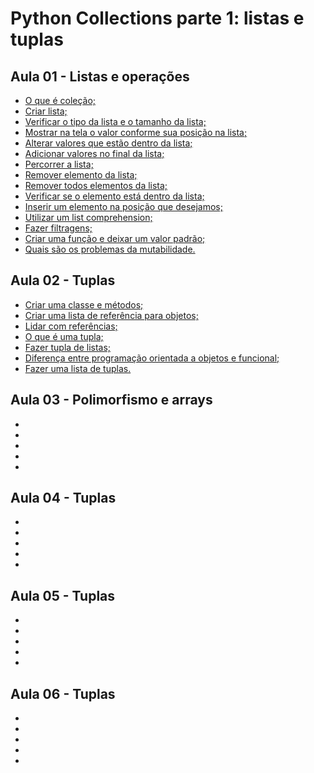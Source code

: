 # Python Collections parte 1: listas e tuplas

## Aula 01 - Listas e operações
* [O que é coleção;](#)
* [Criar lista;](#)
* [Verificar o tipo da lista e o tamanho da lista;](#)
* [Mostrar na tela o valor conforme sua posição na lista;](#)
* [Alterar valores que estão dentro da lista;](#)
* [Adicionar valores no final da lista;](#)
* [Percorrer a lista;](#)
* [Remover elemento da lista;](#)
* [Remover todos elementos da lista;](#)
* [Verificar se o elemento está dentro da lista;](#)
* [Inserir um elemento na posição que desejamos;](#)
* [Utilizar um list comprehension;](#)
* [Fazer filtragens;](#)
* [Criar uma função e deixar um valor padrão;](#)
* [Quais são os problemas da mutabilidade.](#)
  
## Aula 02 - Tuplas
* [Criar uma classe e métodos;](#)
* [Criar uma lista de referência para objetos;](#)
* [Lidar com referências;](#)
* [O que é uma tupla;](#)
* [Fazer tupla de listas;](#)
* [Diferença entre programação orientada a objetos e funcional;](#)
* [Fazer uma lista de tuplas.](#)

## Aula 03 - Polimorfismo e arrays
* [](#)
* [](#)
* [](#)
* [](#)
* [](#)

## Aula 04 - Tuplas
* [](#)
* [](#)
* [](#)
* [](#)
* [](#)

## Aula 05 - Tuplas
* [](#)
* [](#)
* [](#)
* [](#)
* [](#)

## Aula 06 - Tuplas
* [](#)
* [](#)
* [](#)
* [](#)
* [](#)